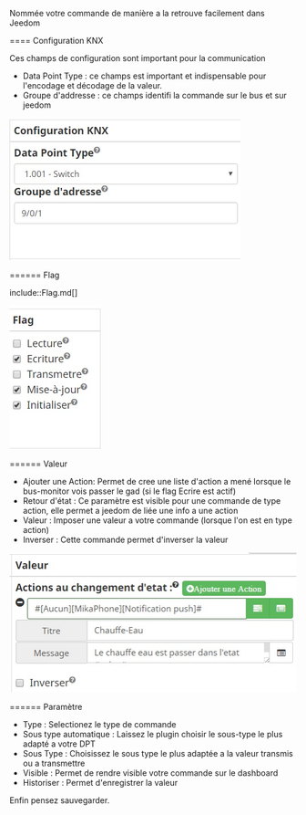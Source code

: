 
Nommée votre commande de manière a la retrouve facilement dans Jeedom

==== Configuration KNX

Ces champs de configuration sont important pour la communication 
* Data Point Type : ce champs est important et indispensable pour l'encodage et décodage de la valeur.
* Groupe d'addresse : ce champs identifi la commande sur le bus et sur jeedom

![introduction01](../images/Configuration_commande_knx.jpg)

====== Flag

include::Flag.md[]

![introduction01](../images/Configuration_commande_flag.jpg)

====== Valeur
* Ajouter une Action: Permet de cree une liste d'action a mené lorsque le bus-monitor vois passer le gad (si le flag Ecrire est actif)
* Retour d'état : Ce paramètre est visible pour une commande de type action, elle permet a jeedom de liée une info a une action
* Valeur : Imposer une valeur a votre commande (lorsque l'on est en type action)
* Inverser : Cette commande permet d'inverser la valeur 

![introduction01](../images/Configuration_commande_valeur.jpg)

====== Paramètre
* Type : Selectionez le type de commande
* Sous type automatique : Laissez le plugin choisir le sous-type le plus adapté a votre DPT
* Sous Type : Choisissez le sous type le plus adaptée a la valeur transmis ou a transmettre
* Visible : Permet de rendre visible votre commande sur le dashboard
* Historiser : Permet d'enregistrer la valeur

Enfin pensez sauvegarder.
